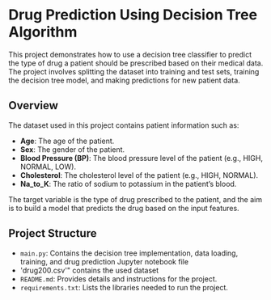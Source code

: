 # Drug Prediction Using Decision Tree Algorithm

This project demonstrates how to use a decision tree classifier to predict the type of drug a patient should be prescribed based on their medical data. The project involves splitting the dataset into training and test sets, training the decision tree model, and making predictions for new patient data.

## Overview

The dataset used in this project contains patient information such as:
- **Age**: The age of the patient.
- **Sex**: The gender of the patient.
- **Blood Pressure (BP)**: The blood pressure level of the patient (e.g., HIGH, NORMAL, LOW).
- **Cholesterol**: The cholesterol level of the patient (e.g., HIGH, NORMAL).
- **Na_to_K**: The ratio of sodium to potassium in the patient’s blood.

The target variable is the type of drug prescribed to the patient, and the aim is to build a model that predicts the drug based on the input features.

## Project Structure

- `main.py`: Contains the decision tree implementation, data loading, training, and drug prediction Jupyter notebook file
- 'drug200.csv'" contains the used dataset
- `README.md`: Provides details and instructions for the project.
- `requirements.txt`: Lists the libraries needed to run the project.
